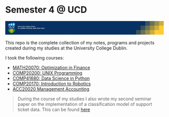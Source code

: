 # Semester 4 @ UCD

![UCD Banner](.images/UCD_banner.png)

This repo is the complete collection of my notes, programs and projects created during my studies at the University College Dublin.

I took the following courses:

* [MATH20070: Optimization in Finance](Optimization_in_Finance/Optimization_in_Finance.md)
* [COMP20200: UNIX Programming](UNIX_Programming/UNIX_Programming.md)
* [COMP41680: Data Science in Python](Data_Science_in_Python/Data_Science_in_Python.md)
* [COMP20170: Introduction to Robotics](Introduction_to_Robotics/Introduction_to_Robotics.md)
* [ACC20020 Management Accounting]()

>During the course of my studies I also wrote my second seminar paper on the implementation of a classification model of support ticket data.
This can be found [here](https://github.com/Jo-Eck/Studienarbeit-2)
